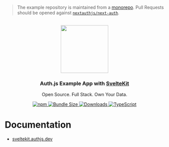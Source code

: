 > The example repository is maintained from a [monorepo](https://github.com/nextauthjs/next-auth/tree/main/apps/example-sveltekit). Pull Requests should be opened against [`nextauthjs/next-auth`](https://github.com/nextauthjs/next-auth).

<p align="center">
   <br/>
   <a href="https://authjs.dev" target="_blank"><img width="150px" src="https://authjs.dev/img/logo-sm.png" /></a>
   <h3 align="center">Auth.js Example App with <a href="https://kit.svelte.dev">SvelteKit</a></h3>
   <p align="center">
   Open Source. Full Stack. Own Your Data.
   </p>
   <p align="center" style="align: center;">
      <a href="https://npm.im/@oneum-io/sveltekit">
        <img alt="npm" src="https://img.shields.io/npm/v/@oneum-io/sveltekit?color=green&label=@oneum-io/sveltekit&style=flat-square">
      </a>
      <a href="https://bundlephobia.com/result?p=sveltekit-auth-example">
        <img src="https://img.shields.io/bundlephobia/minzip/@oneum-io/sveltekit?label=size&style=flat-square" alt="Bundle Size"/>
      </a>
      <a href="https://www.npmtrends.com/@oneum-io/sveltekit">
        <img src="https://img.shields.io/npm/dm/@oneum-io/sveltekit?label=%20downloads&style=flat-square" alt="Downloads" />
      </a>
      <a href="https://npm.im/next-auth">
        <img src="https://img.shields.io/badge/TypeScript-blue?style=flat-square" alt="TypeScript" />
      </a>
   </p>
</p>

# Documentation

- [sveltekit.authjs.dev](https://sveltekit.authjs.dev)
